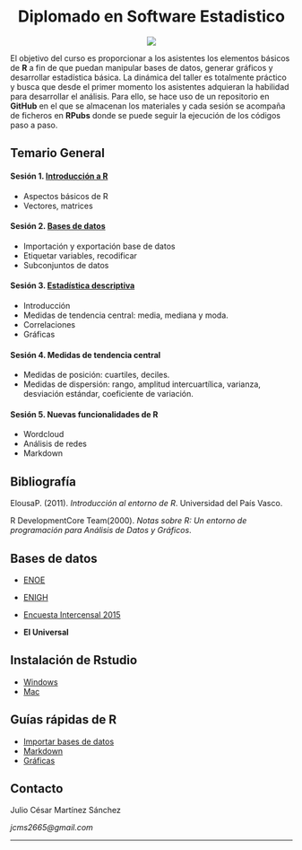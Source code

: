 <center> <h1>Diplomado en Software Estadistico</h1> </center>
<center><p style="width: 400px;">
<img src="https://user-images.githubusercontent.com/13545121/59959506-28095080-947e-11e9-9e78-315fba225b38.png" style="float: center;"/></p></center>

El objetivo del curso es proporcionar a los asistentes los elementos básicos de **R** a fin de que puedan manipular bases de datos, generar gráficos y desarrollar estadística básica. La dinámica del taller es totalmente práctico y busca que desde el primer momento los asistentes adquieran la habilidad para desarrollar el análisis. Para ello, se hace uso de un repositorio en **GitHub** en el que se almacenan los materiales y cada sesión se acompaña de ficheros en **RPubs** donde se puede seguir la ejecución de los códigos paso a paso.

## Temario General

#### Sesión 1. [Introducción a R](http://rpubs.com/jcms2665/s1)
* Aspectos básicos de R
* Vectores, matrices

#### Sesión 2. [Bases de datos](http://rpubs.com/jcms2665/499972)
* Importación y exportación base de datos
* Etiquetar variables, recodificar
* Subconjuntos de datos

#### Sesión 3. [Estadística descriptiva](http://rpubs.com/jcms2665/s3)
* Introducción
* Medidas de tendencia central: media, mediana y moda.
* Correlaciones
* Gráficas

#### Sesión 4. Medidas de tendencia central
* Medidas de posición: cuartiles, deciles.
* Medidas de dispersión: rango, amplitud intercuartílica, varianza, desviación estándar, coeficiente de variación.

#### Sesión 5. Nuevas funcionalidades de R
* Wordcloud
* Análisis de redes
* Markdown


## Bibliografía


ElousaP. (2011). *Introducción al entorno de R*. Universidad del País Vasco.

R DevelopmentCore Team(2000). *Notas sobre R: Un entorno de programación para Análisis de Datos
y Gráficos*.


## Bases de datos

* [ENOE](https://www.inegi.org.mx/programas/enoe/15ymas/)

* [ENIGH](https://www.inegi.org.mx/programas/enigh/nc/2016/)

* [Encuesta Intercensal 2015](https://www.inegi.org.mx/programas/intercensal/2015/)

* **El Universal**


## Instalación de Rstudio

* [Windows](https://www.youtube.com/watch?v=1WXgaa2Spp0)
* [Mac](https://www.youtube.com/watch?v=GLLZhc_5enQ)

## Guías rápidas de R

* [Importar bases de datos](http://www.evolution.unibas.ch/teaching/evol_genetics/A_Bioinformatics/Reading/data-import-cheatsheet.pdf)
* [Markdown](https://www.rstudio.com/wp-content/uploads/2015/02/rmarkdown-cheatsheet.pdf)
* [Gráficas](https://www.rstudio.com/wp-content/uploads/2016/12/ggplot2-cheatsheet-2.1-Spanish.pdf)



## Contacto

 Julio César Martínez Sánchez
 
 _jcms2665@gmail.com_
 
 
---
